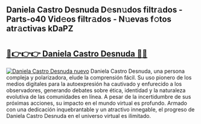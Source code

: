 ## Daniela Castro Desnuda D𝚎sn𝚞dos filtr𝚊dos - Parts-o40 Vid𝚎os filtr𝚊dos - N𝚞evas f𝚘tos atr𝚊ctivas kDaPZ

# <h2><a href="http://mbdry4.tromn.icu/?c=Daniela+Castro+Desnuda">🔗👉👉👉 Daniela Castro Desnuda 🔗🔗</a></h2>

[![Daniela Castro Desnuda nuevo](https://i.imgur.com/pEAQMta.gif)](http://mbdry4.tromn.icu/?c=Daniela+Castro+Desnuda)
Daniela Castro Desnuda, una persona compleja y polarizadora, elude la comprensión fácil. Su uso pionero de los medios digitales para la autoexpresión ha cautivado y enfurecido a los observadores, generando debates sobre ética, identidad y la naturaleza evolutiva de las comunidades en línea. A pesar de la incertidumbre de sus próximas acciones, su impacto en el mundo virtual es profundo. Armado con una dedicación inquebrantable y un atractivo innegable, el progreso de Daniela Castro Desnuda en el universo virtual es ilimitado.
